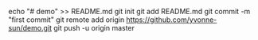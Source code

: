 echo "# demo" >> README.md
git init
git add README.md
git commit -m "first commit"
git remote add origin https://github.com/yvonne-sun/demo.git
git push -u origin master
